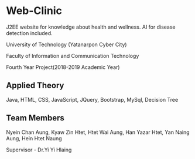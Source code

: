# Web-Clinic
J2EE website for knowledge about health and wellness. AI for disease detection included.

University of Technology (Yatanarpon Cyber City)

Faculty of Information and Communication Technology

Fourth Year Project(2018-2019 Academic Year)

Applied Theory
--------------
Java, HTML, CSS, JavaScript, JQuery, Bootstrap, MySql, Decision Tree

Team Members
------------
Nyein Chan Aung, Kyaw Zin Htet, Htet Wai Aung, Han Yazar Htet, Yan Naing Aung, Hein Htet Naung

Supervisor - Dr.Yi Yi Hlaing
